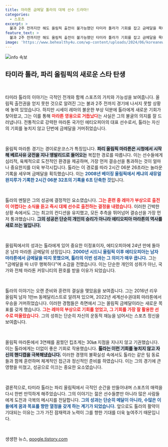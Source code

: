 ```yaml
---
title: 마라톤 금메달 톨라의 대체 선수 드라마!
categories:
  - 스포츠
excerpt: >
  불과 2주 전까지만 해도 올림픽 출전이 불가능했던 타미라 톨라가 기회를 잡고 금메달을 목에 걸었다! 에티오피아의 새로운 스타가 탄생한 극적인 순간을 놓치지 마세요!
feature_text: >
  불과 2주 전까지만 해도 올림픽 출전이 불가능했던 타미라 톨라가 기회를 잡고 금메달을 목에 걸었다! 에티오피아의 새로운 스타가 탄생한 극적인 순간을 놓치지 마세요!
image: 'https://www.behealthy4u.com/wp-content/uploads/2024/06/koreanews.jpg'
---
```


<p><img src="https://www.behealthy4u.com/wp-content/uploads/2024/06/koreanews.jpg" alt="info 속보" /></p>

<h2 data-ke-size="size26">타미라 톨라, 파리 올림픽의 새로운 스타 탄생</h2>

<p data-ke-size="size16">&nbsp;</p>

<p>타미라 톨라의 이야기는 극적인 전개와 함께 스포츠의 가치와 가능성을 보여줍니다. 올림픽 출전권을 얻지 못한 것으로 알려진 그는 불과 2주 전까지 경기에 나서지 못할 상황에 놓여 있었습니다. 하지만 시세이 레마의 불운한 부상 덕분에 톨라에게 새로운 기회가 찾아왔고, 그는 이를 통해 <b><span style="color: #ee2323;">마라톤 영웅으로 거듭났다</span></b>는 사실은 그의 불굴의 의지를 잘 드러냅니다. 전통적으로 강력한 마라톤 국가인 에티오피아의 대표 선수로서, 톨라는 자신의 기회를 놓치지 않고 단번에 금메달을 거머쥐었습니다.</p>

<p data-ke-size="size16">&nbsp;</p>

<p>올림픽 마라톤 경기는 경이로운코스가 특징입니다. <b><span style="background-color: #21538527;">파리 올림픽 마라톤은 시청에서 시작해 베르사유 궁전을 지나 앵발리드로 들어오는</span></b> 복잡한 경로를 따릅니다. 이는 선수들에게 심리적, 육체적으로 도전적인 환경을 제공하며, 가장 먼저 결승선을 통과하는 것이 얼마나 중요한지를 더욱 부각시킵니다. 톨라는 이 경로를 따라 2시간 06분 26초라는 놀라운 기록을 세우며 금메달을 획득했습니다. 이는 <b><span style="color: #1a5490;">2008년 베이징 올림픽에서 케냐의 새뮤얼 완지루가 기록한 2시간 06분 32초의 기록을 6초 단축한 것</span></b>입니다.</p>

<p data-ke-size="size16">&nbsp;</p>

<p>톨라의 멘탈은 그의 성공에 결정적인 요소였습니다. <b><span style="color: #ee2323;">그는 훈련 중 레마가 부상으로 출전이 어렵다는 소식을 듣고 즉시 대체 선수로 출전하는 결정을 내렸습니다.</span></b> 이러한 긴박한 상황 속에서도 그는 최고의 컨디션을 유지했고, 모든 추측을 뛰어넘어 결승선을 가장 먼저 통과했습니다. <b><span style="background-color: #21538527;">그의 성공은 단순히 개인의 승리가 아니라 에티오피아 마라톤의 역사를 새로 쓰는 일입니다.</span></b></p>

<p data-ke-size="size16">&nbsp;</p>

<p>올림픽에서의 성과는 톨라에게 있어 중요한 이정표이자, 에티오피아에 24년 만에 돌아온 남자 마라톤 금메달의 상징입니다. <b><span style="color: #1a5490;">2000년 시드니 올림픽 이후 에티오피아는 남자 마라톤에서 금메달을 따지 못했으며, 톨라의 이번 성과는 그 의미가 매우 큽니다.</span></b> 그는 "금메달을 따 너무 행복하다"며 소감을 전했습니다. 이는 단순한 개인의 성취가 아닌, 국가와 전체 마라톤 커뮤니티의 환호를 받을 이유가 되었습니다.</p>

<p data-ke-size="size16">&nbsp;</p>

<p>톨라의 이야기는 오랜 준비와 훈련의 결실을 맺았음을 보여줍니다. 그는 2016년 리우 올림픽 남자 1만m 동메달리스트로 알려져 있으며, 2022년 세계선수권대회 마라톤에서 우승을 거머쥐었습니다. 이러한 경험들은 측면에서 그는 올림픽 금메달이라는 새로운 목표를 갖게 했습니다. <b><span style="color: #ee2323;">그는 레마의 부상으로 기회를 얻었고, 그 기회를 가장 잘 활용한 선수로 떠올랐습니다.</span></b> 그의 성취는 단순히 자신의 운동적 재능을 넘어서는 스포츠 정신을 보여줍니다.</p>

<p data-ke-size="size16">&nbsp;</p>

<p>올림픽 마라톤에서 3연패를 꿈꿨던 킵초게는 30㎞ 지점을 지나지 않고 기권했습니다. 이는 톨라에게는 더없이 좋은 기회로 작용했습니다. <b><span style="background-color: #21538527;">톨라는 이런 기회를 놓치지 않고 자신의 핸디캡을 극복해냈습니다.</span></b> 이러한 경쟁의 불확실성 속에서도 톨라는 같은 팀 동료들과 함께 훈련하며 체계적인 접근과 정신적인 준비를 하였습니다. 이는 그의 경기에 큰 영향을 미쳤고, 성공으로 이끄는 중요한 요소였습니다.</p>

<p data-ke-size="size16">&nbsp;</p>

<p>결론적으로, 타미라 톨라는 파리 올림픽에서 극적인 순간을 만들어내며 스포츠의 매력을 다시 한번 만끽하게 해주었습니다. 그의 이야기는 젊은 선수들뿐만 아니라 많은 사람들에게 도전과 극복의 메시지를 전달합니다. <b><span style="color: #1a5490;">그의 성과는 단순히 메달이 아니라, 수많은 이들에게 꿈과 목표를 향한 열정을 갖게 하는 계기가 되었습니다.</span></b> 앞으로도 톨라의 활약이 기대되는 이유는 그가 가진 잠재력과 노력이 그를 향한 기대를 더욱 높여주기 때문입니다. </p>

<p data-ke-size="size16">&nbsp;</p>
생생한 뉴스, <a href="https://qoogle.tistory.com" rel="dofollow">qoogle.tistory.com</a>


